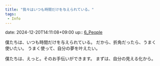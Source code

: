 ```yaml
---
title: "我々はいつも時間だけを与えられている。"
tags:
 - Info
---
```


date: 2024-12-20T14:11:08+09:00
up:: [6_People](../Bar/Novel/Nacaria/6_People.md)

僕たちは、いつも時間だけを与えられている。
だから、折角だったら、うまく使いたい。
うまく使って、自分の夢を叶えたい。

僕たちは、えっと。そのお手伝いができます。
まずは、自分の見える化から。